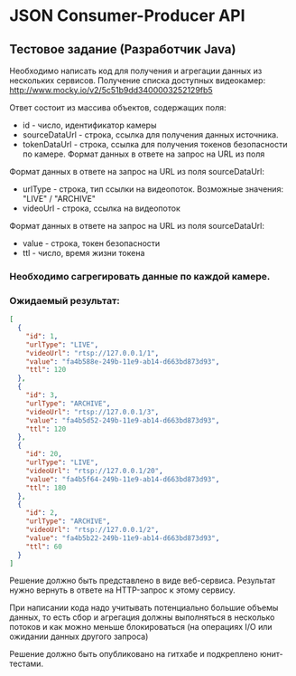 # JSON Consumer-Producer API

## Тестовое задание (Разработчик Java)

Необходимо написать код для получения и агрегации данных из нескольких сервисов. Получение списка доступных видеокамер:
http://www.mocky.io/v2/5c51b9dd3400003252129fb5

Ответ состоит из массива объектов, содержащих поля:

- id - число, идентификатор камеры
- sourceDataUrl - строка, ссылка для получения данных источника.
- tokenDataUrl - строка, ссылка для получения токенов безопасности по камере. Формат данных в ответе на запрос на URL из
  поля

Формат данных в ответе на запрос на URL из поля sourceDataUrl:

- urlType - строка, тип ссылки на видеопоток. Возможные значения: "LIVE" / "ARCHIVE"
- videoUrl - строка, ссылка на видеопоток

Формат данных в ответе на запрос на URL из поля sourceDataUrl:

- value - строка, токен безопасности
- ttl - число, время жизни токена

### Необходимо сагрегировать данные по каждой камере.

### Ожидаемый результат:

```json
[
  {
    "id": 1,
    "urlType": "LIVE",
    "videoUrl": "rtsp://127.0.0.1/1",
    "value": "fa4b588e-249b-11e9-ab14-d663bd873d93",
    "ttl": 120
  },
  {
    "id": 3,
    "urlType": "ARCHIVE",
    "videoUrl": "rtsp://127.0.0.1/3",
    "value": "fa4b5d52-249b-11e9-ab14-d663bd873d93",
    "ttl": 120
  },
  {
    "id": 20,
    "urlType": "LIVE",
    "videoUrl": "rtsp://127.0.0.1/20",
    "value": "fa4b5f64-249b-11e9-ab14-d663bd873d93",
    "ttl": 180
  },
  {
    "id": 2,
    "urlType": "ARCHIVE",
    "videoUrl": "rtsp://127.0.0.1/2",
    "value": "fa4b5b22-249b-11e9-ab14-d663bd873d93",
    "ttl": 60
  }
]
```

Решение должно быть представлено в виде веб-сервиса. Результат нужно вернуть в ответе на HTTP-запрос к этому сервису.

При написании кода надо учитывать потенциально большие объемы данных, то есть сбор и агрегация должны выполняться в
несколько потоков и как можно меньше блокироваться
(на операциях I/O или ожидании данных другого запроса)

Решение должно быть опубликовано на гитхабе и подкреплено юнит-тестами.
